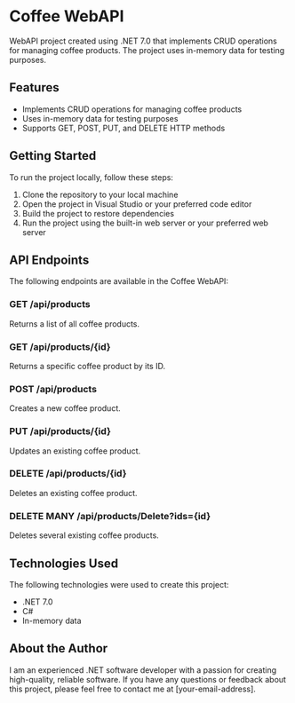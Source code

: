 # Coffee WebAPI

WebAPI project created using .NET 7.0 that implements CRUD operations for managing coffee products. The project uses in-memory data for testing purposes.

## Features

- Implements CRUD operations for managing coffee products
- Uses in-memory data for testing purposes
- Supports GET, POST, PUT, and DELETE HTTP methods

## Getting Started

To run the project locally, follow these steps:

1. Clone the repository to your local machine
2. Open the project in Visual Studio or your preferred code editor
3. Build the project to restore dependencies
4. Run the project using the built-in web server or your preferred web server

## API Endpoints

The following endpoints are available in the Coffee WebAPI:

### GET /api/products

Returns a list of all coffee products.

### GET /api/products/{id}

Returns a specific coffee product by its ID.

### POST /api/products

Creates a new coffee product.

### PUT /api/products/{id}

Updates an existing coffee product.

### DELETE /api/products/{id}

Deletes an existing coffee product.

### DELETE MANY  /api/products/Delete?ids={id}

Deletes several existing coffee products.

## Technologies Used

The following technologies were used to create this project:

- .NET 7.0
- C#
- In-memory data

## About the Author

I am an experienced .NET software developer with a passion for creating high-quality, reliable software. If you have any questions or feedback about this project, please feel free to contact me at [your-email-address].
